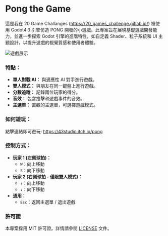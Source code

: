 # Pong the Game
這是我在 20 Game Challanges (https://20_games_challenge.gitlab.io/) 裡使用 Godot4.3 引擎仿造 PONG 開發的小遊戲。此專案旨在展現基礎遊戲開發能力，並進一步探索 Godot 引擎的進階特性，如自定義 Shader、粒子系統和 UI 主題設計，以提升遊戲的視覺質感和使用者體驗。

![遊戲展示](assets/sprite/pong.gif)

### 特點：
* **單人對戰 AI：** 與適應性 AI 對手進行遊戲。
* **雙人模式：** 與朋友在同一鍵盤上進行遊戲。
* **分數追蹤：** 記錄兩位玩家的得分。
* **音效：** 包含撞擊和遊戲事件的音效。
* **主選單：** 直觀的主選單，可選擇遊戲模式。

### 如何遊玩：
點擊連結即可遊玩:
https://43studio.itch.io/pong

### 控制方式：

* **玩家 1 (左側球拍)：**
    * `W`：向上移動
    * `S`：向下移動
* **玩家 2 (右側球拍 - 僅限雙人模式)：**
    * `↑`：向上移動
    * `↓`：向下移動
* **通用：**
    * `Esc`：返回主選單 / 退出遊戲

### 許可證

本專案採用 MIT 許可證。詳情請參閱 [LICENSE](LICENSE) 文件。
